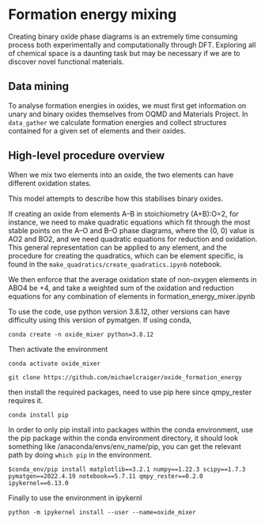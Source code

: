 # Formation energy mixing
Creating binary oxide phase diagrams is an extremely time consuming process both experimentally and computationally through DFT. Exploring all of chemical space is a daunting task but may be necessary if we are to discover novel functional materials.

## Data mining

To analyse formation energies in oxides, we must first get information on unary and binary oxides themselves from OQMD and Materials Project. In `data_gather` we calculate formation energies and collect structures contained for a given set of elements and their oxides.  

## High-level procedure overview

When we mix two elements into an oxide, the two elements can have different oxidation states. 

This model attempts to describe how this stabilises binary oxides.

If creating an oxide from elements A–B in stoichiometry (A+B):O=2, for instance, we need to make quadratic equations which fit through the most stable points on the A–O and B–O phase diagrams, where the (0, 0) value is AO2 and BO2, and we need quadratic equations for reduction and oxidation. This general representation can be applied to any element, and the procedure for creating the quadratics, which can be element specific, is found in the `make_quadratics/create_quadratics.ipynb` notebook.

We then enforce that the average oxidation state of non-oxygen elements in ABO4 be +4, and take a weighted sum of the oxidation and reduction equations for any combination of elements in formation_energy_mixer.ipynb

To use the code, use python version 3.8.12, other versions can have difficulty using this version of pymatgen. If using conda, 

```
conda create -n oxide_mixer python=3.8.12
```
Then activate the environment

```
conda activate oxide_mixer
```

```
git clone https://github.com/michaelcraiger/oxide_formation_energy
``` 

then install the required packages, need to use pip here since qmpy_rester requires it. 
```
conda install pip
```

In order to only pip install into packages within the conda environment, use the pip package within the conda environment directory, it should look something like /anaconda/envs/env_name/pip, you can get the relevant path by doing `which pip` in the environment.


```
$conda_env/pip install matplotlib==3.2.1 numpy==1.22.3 scipy==1.7.3 pymatgen==2022.4.19 notebook==5.7.11 qmpy_rester==0.2.0 ipykernel==6.13.0
```
Finally to use the environment in ipykernl
```
python -m ipykernel install --user --name=oxide_mixer
```
